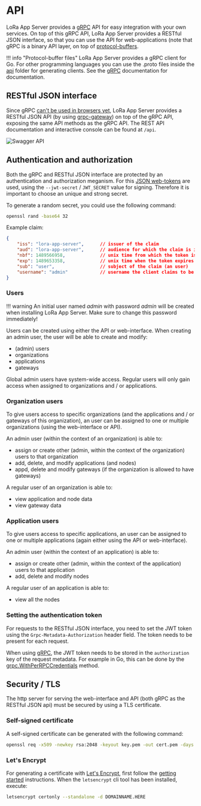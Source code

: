 # API

LoRa App Server provides a [gRPC](http://www.grpc.io/) API for easy integration
with your own services. On top of this gRPC API, LoRa App Server provides a
RESTful JSON interface, so that you can use the API for web-applications
(note that gRPC is a binary API layer, on top of
[protocol-buffers](https://developers.google.com/protocol-buffers/).

!!! info "Protocol-buffer files"
    LoRa App Server provides a gRPC client for Go. For other programming languages
    you can use the .proto files inside the [api](https://github.com/joriwind/lora-app-server/tree/master/api)
    folder for generating clients. See the [gRPC](http://www.grpc.io/) documentation
    for documentation.

## RESTful JSON interface

Since gRPC [can't be used in browsers yet](http://www.grpc.io/faq/), LoRa App
Server provides a RESTful JSON API (by using [grpc-gateway](https://github.com/grpc-ecosystem/grpc-gateway))
on top of the gRPC API, exposing the same API methods as the gRPC API.
The REST API documentation and interactive console can be found at `/api`.

![Swagger API](img/swagger.png)

## Authentication and authorization

Both the gRPC and RESTful JSON interface are protected by an authentication
and authorization meganism. For this [JSON web-tokens](https://jwt.io) are
used, using the `--jwt-secret` / `JWT_SECRET` value for signing. Therefore
it is important to choose an unique and strong secret.

To generate a random secret, you could use the following command:

```bash
openssl rand -base64 32
```

Example claim:

```json
{
	"iss": "lora-app-server",      // issuer of the claim
	"aud": "lora-app-server",      // audience for which the claim is intended
	"nbf": 1489566958,             // unix time from which the token is valid
	"exp": 1489653358,             // unix time when the token expires
	"sub": "user",                 // subject of the claim (an user)
	"username": "admin"            // username the client claims to be
}
```

### Users

!!! warning
	An initial user named *admin* with password *admin* will be created when
	installing LoRa App Server. Make sure to change this password immediately!

Users can be created using either the API or web-interface. When creating
an admin user, the user will be able to create and modify:

* (admin) users
* organizations
* applications
* gateways

Global admin users have system-wide access. Regular users will only gain access
when assigned to organizations and / or applications.

### Organization users

To give users access to specific organizations (and the applications and / or
gateways of this organization), an user can be assigned to one or multiple
organizations (using the web-interface or API).

An admin user (within the context of an organization) is able to:

- assign or create other (admin, within the context of the organization) users to that organization
- add, delete, and modify applications (and nodes)
- appd, delete and modify gateways (if the organization is allowed to have
  gateways)

A regular user of an organization is able to:

- view application and node data
- view gateway data

### Application users

To give users access to specific applications, an user can be assigned to
one or multiple applications (again either using the API or web-interface).

An admin user (within the context of an application) is able to:

- assign or create other (admin, within the context of the application) users to that application
- add, delete and modify nodes

A regular user of an application is able to:

- view all the nodes

### Setting the authentication token

For requests to the RESTful JSON interface, you need to set the JWT token
using the `Grpc-Metadata-Authorization` header field. The token needs to
be present for each request.

When using [gRPC](http://grpc.io/), the JWT token needs to be stored in the
`authorization` key of the request metadata. For example in Go, this can be
done by the [grpc.WithPerRPCCredentials](https://godoc.org/google.golang.org/grpc#WithPerRPCCredentials)
method.

## Security / TLS

The http server for serving the web-interface and API (both gRPC as the
RESTful JSON api) must be secured by using a TLS certificate.

### Self-signed certificate

A self-signed certificate can be generated with the following command:

```bash
openssl req -x509 -newkey rsa:2048 -keyout key.pem -out cert.pem -days 90 -nodes
```

### Let's Encrypt

For generating a certificate with [Let's Encrypt](https://letsencrypt.org/),
first follow the [getting started](https://letsencrypt.org/getting-started/)
instructions. When the `letsencrypt` cli tool has been installed, execute:

```bash
letsencrypt certonly --standalone -d DOMAINNAME.HERE 
```

